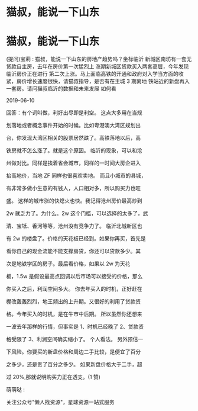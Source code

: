 # 猫叔，能说一下山东

# 猫叔，能说一下山东

(提问)宝莉 : 猫叔，能说一下山东的房地产趋势吗？坐标临沂 新城区南坊有一套无贷款自主房，去年在房价第一次猛烈上 涨期新城区贷款买入两套高层，今年发现临沂房价正在进行 第二次上涨。马上面临高铁的开通和政府对入学当方面的收 紧，房价增长速度很快，请猫叔指导，是否有在主城 3 期离地 铁站近的新盘再入一套房。请问猫叔临沂的数据和未来发展 如何看

2019-06-10

回答：有个词叫做，利好出尽即是利空。 这点大多用在当规

划落地或者概念事件开始的时候。比如粤港澳大湾区规划出

台，你发现大湾区相关的股票居然跌了。高铁落地以后，高

铁房就不怎么涨了。就是这个原因。 临沂的现象，可以和沧

州做对比。同样是挨着省会城市，同样的一时间大房企进入

抬高地价，当地 ZF 同样也很喜欢卖地。 而且小城市的县城，

有非常多做小生意的有钱人，人口相对多，所以购买力也旺

盛。 这样的城市涨的快熄火也快。我记得沧州房价最高炒到

2w 就乏力了。为什么。2w 这个门槛，可以选择的太多了，武

清、宝坻、香河等等，沧州没有竞争力了。 临沂北城新区也

有 2w 的楼盘了。价格的天花板已经到。如果你再买，首先是

看你自己的现金流能不能支撑房贷，你还可以贷款多少。其

次是地铁学区的房子。最后看价格，如果以 2w 为天花

板，1.5w 是假设最高点回调以后市场可以接受的价格，那么

你买入之后，利润空间多大。 你去年买入的时机，正好赶在

棚改轰轰烈烈，地王频出的上升期。又很好的利用了贷款资

格。今年买入的时机，是在牛市中后期。 所以虽然你还想来

一波去年那样的行情，但事实是 1、时机已经晚了 2、贷款资

格受限了 3、利润空间确实缩小了。 个人看法。 另外预估一

下风险。你要买的新盘价格和周边二手比较，是便宜了百分

之多少，还是贵了百分之多少。 如果新盘价格大于二手，超

过 20%,那就说明购买力正在透支。(1 赞)

萌萌哒 :

关注公众号"懒人找资源"，星球资源一站式服务